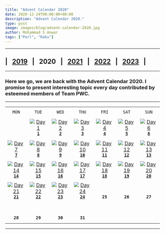 ```yaml
---
title: "Advent Calendar 2020"
date: 2020-12-24T00:00:00+00:00
description: "Advent Calendar 2020."
type: post
image: images/blog/advent-calendar-2020.jpg
author: Mohammad S Anwar
tags: ["Perl", "Raku"]
---
```

***

## | &nbsp; [**2019**](/blog/advent-calendar-2019) &nbsp; | &nbsp; **2020** &nbsp; | &nbsp; [**2021**](/blog/advent-calendar-2021) &nbsp; | &nbsp; [**2022**](/blog/advent-calendar-2022) &nbsp; | &nbsp; [**2023**](/blog/advent-calendar-2023) &nbsp; |


***

### Here we go, we are back with the **Advent Calendar 2020**. I promise to present interesting topic every day contributed by esteemed members of **Team PWC**.

***

| | | | | | | |
| :---: | :---: | :---: | :---: | :---: | :---: | :---: |
| | | | | | | |
| `MON`<br> |  `TUE`<br> | `WED`<br> |  `THU`<br>| `FRI`<br>|  `SAT`<br> |  `SUN`<br> |
| | | | | | | |
| <br><br><br>             | [![Day 1](/images/blog/2020-12-01-thumbnail.jpg "Octal Number System by Jaldhar H. Vyas")](/blog/advent-calendar-2020-12-01)<br>[**`1`**](/blog/advent-calendar-2020-12-01)             | [![Day 2](/images/blog/2020-12-02-thumbnail.jpg "Make it $200 by Ryan Thompson")](/blog/advent-calendar-2020-12-02)<br>[**`2`**](/blog/advent-calendar-2020-12-02)               | [![Day 3](/images/blog/2020-12-03-thumbnail.jpg "LRU Cache by E. Choroba")](/blog/advent-calendar-2020-12-03)<br>[**`3`**](/blog/advent-calendar-2020-12-03)                   | [![Day 4](/images/blog/2020-12-04-thumbnail.jpg "GCD Sum by Andrew Shitov")](/blog/advent-calendar-2020-12-04)<br>[**`4`**](/blog/advent-calendar-2020-12-04)                   | [![Day 5](/images/blog/2020-12-05-thumbnail.jpg "Invert Tree by Dave Jacoby")](/blog/advent-calendar-2020-12-05)<br>[**`5`**](/blog/advent-calendar-2020-12-05)                   | [![Day 6](/images/blog/2020-12-06-thumbnail.jpg "Bit Sum by Luca Ferrari")](/blog/advent-calendar-2020-12-06)<br>[**`6`**](/blog/advent-calendar-2020-12-06)            |
| | | | | | | |
| [![Day 7](/images/blog/2020-12-07-thumbnail.jpg "IPv4 Partition by Javier Luque")](/blog/advent-calendar-2020-12-07)<br>[**`7`**](/blog/advent-calendar-2020-12-07)<br>       | [![Day 8](/images/blog/2020-12-08-thumbnail.jpg "Sort Email Addresses by Luca Ferrari")](/blog/advent-calendar-2020-12-08)<br>[**`8`**](/blog/advent-calendar-2020-12-08)             | [![Day 9](/images/blog/2020-12-09-thumbnail.jpg "Divide Integers by Javier Luque")](/blog/advent-calendar-2020-12-09)<br>[**`9`**](/blog/advent-calendar-2020-12-09)             | [![Day 10](/images/blog/2020-12-10-thumbnail.jpg "Trim Linked List by Walt Mankowski")](/blog/advent-calendar-2020-12-10)<br>[**`10`**](/blog/advent-calendar-2020-12-10)                   | [![Day 11](/images/blog/2020-12-11-thumbnail.jpg "Lines Range by Adam Russell")](/blog/advent-calendar-2020-12-11)<br>[**`11`**](/blog/advent-calendar-2020-12-11)                   | [![Day 12](/images/blog/2020-12-12-thumbnail.jpg "Smallest Multiple by Cheok-Yin Fung")](/blog/advent-calendar-2020-12-12)<br>[**`12`**](/blog/advent-calendar-2020-12-12)                   | [![Day 13](/images/blog/2020-12-13-thumbnail.jpg "Majority Element by Bartosz Jarzyna")](/blog/advent-calendar-2020-12-13)<br>[**`13`**](/blog/advent-calendar-2020-12-13)                   |
| | | | | | | |
| [![Day 14](/images/blog/2020-12-14-thumbnail.jpg "Trapped Rain Waterby Nyoungjin Jeon")](/blog/advent-calendar-2020-12-14)<br>[**`14`**](/blog/advent-calendar-2020-12-14)<br>       | [![Day 15](/images/blog/2020-12-15-thumbnail.jpg "Left Rotation by Laurent Rosenfeld")](/blog/advent-calendar-2020-12-15)<br>[**`15`**](/blog/advent-calendar-2020-12-15)             | [![Day 16](/images/blog/2020-12-16-thumbnail.jpg "Calling C function by Yet Ebreo")](/blog/advent-calendar-2020-12-16)<br>[**`16`**](/blog/advent-calendar-2020-12-16)             | [![Day 17](/images/blog/2020-12-17-thumbnail.jpg "Trailing Zeros by Scimon Proctor")](/blog/advent-calendar-2020-12-17)<br>[**`17`**](/blog/advent-calendar-2020-12-17)                   | [![Day 18](/images/blog/2020-12-18-thumbnail.jpg "Collatz Conjecture by Kevin Colyer")](/blog/advent-calendar-2020-12-18)<br>[**`18`**](/blog/advent-calendar-2020-12-18)                   | [![Day 19](/images/blog/2020-12-19-thumbnail.jpg "Head to Tail Pokemon names by Duncan C. White")](/blog/advent-calendar-2020-12-19)<br>[**`19`**](/blog/advent-calendar-2020-12-19)                   | [![Day 20](/images/blog/2020-12-20-thumbnail.jpg "Ackermann function by Yozen Hernandez")](/blog/advent-calendar-2020-12-20)<br>[**`20`**](/blog/advent-calendar-2020-12-20)                   |
| | | | | | | |
| [![Day 21](/images/blog/2020-12-21-thumbnail.jpg "Guest house lights by Saif Ahmed")](/blog/advent-calendar-2020-12-21)<br>[**`21`**](/blog/advent-calendar-2020-12-21)<br>       | [![Day 22](/images/blog/2020-12-22-thumbnail.jpg "Is the room open? by Noud Aldenhoven")](/blog/advent-calendar-2020-12-22)<br>[**`22`**](/blog/advent-calendar-2020-12-22)             | [![Day 23](/images/blog/2020-12-23-thumbnail.jpg "Insert Interval by James Smith")](/blog/advent-calendar-2020-12-23)<br>[**`23`**](/blog/advent-calendar-2020-12-23)             | [![Day 24](/images/blog/2020-12-24-thumbnail.jpg "Leader Elements by Mohammad S Anwar")](/blog/advent-calendar-2020-12-24)<br>[**`24`**](/blog/advent-calendar-2020-12-24)                   | <br><br>**`25`**<br>                   | <br><br>**`26`**<br>                  | <br><br>**`27`**<br>                |
| | | | | | | |
| <br><br>**`28`**<br>       | <br><br>**`29`**<br>             | <br><br>**`30`**<br>             | <br><br>**`31`**<br>                   |                    |                    |                    |
| | | | | | | |

***
